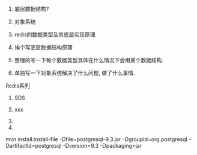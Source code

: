 1. 底层数据结构?
2. 对象系统
3. redis的数据类型及其底层实现原理.


1. 挨个写底层数据结构原理
2. 整理的写一下每个数据类型具体在什么情况下会用某个数据结构.
3. 单独写一下对象系统解决了什么问题, 做了什么事情.

Redis系列

1. SDS
2. xxx
3.

8. 


mvn install:install-file -Dfile=postgresql-9.3.jar -DgroupId=org.postgresql -DartifactId=postgresql -Dversion=9.3 -Dpackaging=jar
